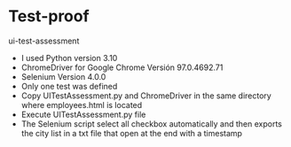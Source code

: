 # Test-proof
ui-test-assessment
- I used Python version 3.10
- ChromeDriver for Google Chrome Versión 97.0.4692.71
- Selenium Version 4.0.0
- Only one test was defined
- Copy UITestAssessment.py and ChromeDriver in the same directory where employees.html is located
- Execute UITestAssessment.py file
- The Selenium script select  all checkbox automatically and then exports the city list in a txt file that open at the end with a timestamp
